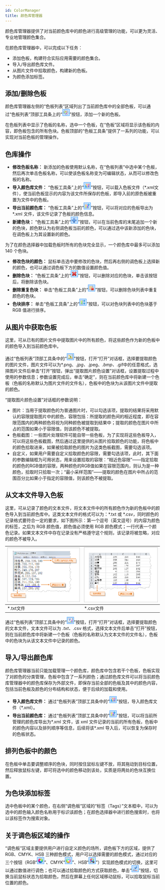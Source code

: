 ```yaml
---
id: ColorManager
title: 颜色库管理器
---
```

颜色库管理器提供了对当前颜色库中的颜色进行高级管理的功能，可以更为灵活、专业地管理颜色集合。

在颜色库管理器中，可以完成以下任务：

  * 添加色板，构建符合实际应用需要的颜色集合。
  * 导入/导出颜色库文件。
  * 从图片文件中拾取颜色，构建新的色板。
  * 为颜色添加标签。
  
## 添加/删除色板

颜色库管理器左侧的“色板列表”区域列出了当前颜色库中的全部色板，可以通过“色板列表”顶部工具条上的“![](img/ColorManager2.png)”按钮，添加一个新的色板。

在色板列表中显示了色板的名称，选中一个色板，在“色板”区域将显示该色板的内容，即色板包含的所有色块。色板顶部的“色板工具条”提供了一系列的功能，可以实现对当前色板的管理操作。

## 色库操作

  * **修改色板名称：** 新添加的色板使用默认名称，在“色板列表”中选中某个色板，然后再次单击色板名称，可以使该色板名称变为可编辑状态，从而可以修改色板的名称。
  * **导入颜色库文件：** “色板工具条”上的“![](img/ColorManager3.png)”按钮，可以载入色板文件（*.xml文件），使当前色板显示的内容为该文件所保存的色板，即导入前的原色板被重置为文件中的色板。
  * **导出当前颜色库：** “色板工具条”上的“![](img/ColorManager4.png)”按钮，可以将对应的色板导出为*.xml 文件，该文件记录了色板的颜色信息。
  * **新建色块：** “色板工具条”上的“![](img/ColorManager5.png)”按钮，可以在当前色库的末尾追加一个新的色块，颜色默认为右侧调色板当前的颜色，可以通过选中该新添加的色块，在调色板上为其设置新的颜色。

为了在颜色选择器中加载色板时所有的色块完全显示，一个颜色库中最多可以添加 140 个色块。

  * **修改色块的颜色：** 鼠标单击选中要修改的色块，然后再右侧的调色板上选择新的颜色，也可以通过调色板下方的数值设置颜色值。
  * **删除色块：** “色板工具条”上的“![](img/ColorManager6.png)”按钮，可以删除对应的色块，单击该按钮后，将删除该色块。
  * **删除重复色块：** 单击“色板工具条”上的“![](img/ColorManager8.png)”按钮，可以删除色块列表中重复颜色的色块。
  * **色块排序：** 单击“色板工具条”上的“![](img/ColorManager7.png)”按钮，可以对色块列表中的色块基于 RGB 值进行排序。

## 从图片中获取色板

这里，可从已有的图片文件中提取图片中的所有颜色，将这些颜色作为新的色板中的颜色导入到当前颜色库中。

通过“色板列表”顶部工具条中的“![](img/ColorManager9.png)”按钮，打开“打开”对话框，选择要提取颜色的图片文件，图片文件可以为*.png、*.jpg、*.jpeg、*.bmp、*.gif中的任意格式，选择图片文件后单击“打开”按钮，弹出“提取图片颜色设置”对话框，设置提取过程中使用的参数信息；参数设置完成后，单击“确定”，则在当前颜色库中将新建一个色板（色板的名称默认为图片文件的文件名），色板中的色块为从该图片文件中提取的颜色。
  
“提取图片颜色设置”对话框的参数说明：

  * 图片：当用于提取颜色的为普通图片时，可以勾选该项，提取的结果将采用默认的容限提取图片中的颜色，容限包括：所提取的颜色间的相近程度，即在容限范围内的两种颜色将视为同种颜色被提取到结果中；提取的颜色在图片中所占的范围如果小于容限值，则该颜色不被提取。
  * 色板截图：一些图片处理软件可能自带一些色板，为了实现将这些色板导入，可以将这些色板截图，然后通过这里提供的从图片拾取颜色的功能，将色板中的颜色拾取进来，如果被拾取颜色的图片为这类色板截图，需要勾选该项。
  * 自定义，如果用户需要自定义拾取颜色的容限，需要勾选该项，此时，其下面的参数编辑框为可用状态，用来设置拾取的容限：“相近色容限”――指定拾取的颜色的RGB值的容限，两种颜色的RGB值如果在容限范围内，则认为是一种颜色，拾取时只拾取一次；“最小采样范围”――提取的颜色在图片中所占的范围百分比如果小于指定的容限值，则该颜色不被提取。

## 从文本文件导入色板

这里，可从记录了颜色的文本文件，将文本文件中的所有颜色作为新的色板中的颜色导入到当前颜色库中。这类文本文件的格式可以为：*.txt 或
*.csv，同时颜色的记录格式要符合一定的要求，如下图所示：第一个逗号（英文逗号）的内容为颜色的标签，之后为 RGB 颜色值，颜色值必须使用 RGB
颜色模式；一行代表一个颜色记录。如果文本文件中存在记录没有严格遵守这个规则，该记录将被忽略，对应的颜色不被导入。

![](img/importtxt.png) | ![](img/importcsv.png)  
---|---  
*.txt文件 | *.csv文件  
  
通过“色板列表”顶部工具条中的“![](img/ColorManager11.png)”按钮，打开“打开”对话框，选择要提取颜色的文本文件，文本文件可以为
*.txt、*.csv
格式，选择文本文件后单击“打开”按钮，则在当前颜色库中将新建一个色板（色板的名称默认为文本文件的文件名），色板中的色块为从该文本文件中记录的颜色。

## 导入/导出颜色库

颜色库管理器当前只能加载管理一个颜色库，颜色库中包含若干个色板，色板实现了对颜色的分类管理，色板中包含了一系列颜色；通过颜色库文件可以将当前颜色库管理器中的颜色库保存为外部文件，即保存当前全部的色板及其中的颜色内容，包括当前色板及颜色的分布结构和状态，便于后续的加载和使用。

  * **导入颜色库文件：** 通过“色板列表”顶部工具条中的“![](img/ColorManager3.png)”按钮，导入颜色库文件（*.xml）。
  * **导出当前颜色库：** 通过“色板列表”顶部工具条中的“![](img/ColorManager4.png)”按钮，可以将当前所管理的颜色库导出为*.xml 文件，该 xml 文件记录的当前的所有色板，色板中的颜色内容以及排列顺序等信息，后续将该*.xml 导入后，可以恢复为保存时的色板状态。

## 排列色板中的颜色

在色板中单击要调整顺序的色块，同时按住鼠标左键不放，将其拖动到目标位置，然后释放鼠标左键，即可将选中的颜色移动到该处，实质是将两处的色块互换位置。

## 为色块添加标签

选中色板中的某个颜色，在右侧“调色板”区域的“标签（Tags）”文本框中，可以为选中的颜色输入颜色名称用于标识该颜色；在颜色选择器中进行颜色搜索时，也将以该标签作为搜索对象。

## 关于调色板区域的操作

“调色板”区域主要提供用户进行自定义颜色的场所，调色板下方的区域，提供了 RGB、CMYK、HSB
三种颜色模式，用户可以选择需要的颜色模式，通过对应的三个按钮（RGB“![](img/RGBMode.png)”、CMYK“![](img/CMYKMode.png)”、HSB“![](img/HSBMode.png)”）实现颜色模式的切换，这里可以通过数值进行调色；也可以通过拾取颜色的方式获取颜色，单击“![](img/SelectColor.png)”按钮，切换当前鼠标状态为拾取颜色，然后在屏幕上任何区域移动鼠标，可以拾取鼠标当前位置的颜色。
